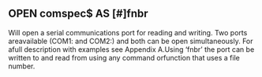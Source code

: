 ## OPEN comspec$ AS [#]fnbr

Will open a serial communications port for reading and writing. Two ports areavailable (COM1: and COM2:) and both can be open simultaneously. For afull description with examples see Appendix A.Using ‘fnbr’ the port can be written to and read from using any command orfunction that uses a file number.